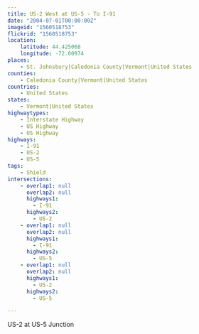 ```yaml
---
title: US-2 West at US-5 - To I-91
date: "2004-07-01T00:00:00Z"
imageid: "1560518753"
flickrid: "1560518753"
location:
    latitude: 44.425068
    longitude: -72.00974
places:
    - St. Johnsbury|Caledonia County|Vermont|United States
counties:
    - Caledonia County|Vermont|United States
countries:
    - United States
states:
    - Vermont|United States
highwaytypes:
    - Interstate Highway
    - US Highway
    - US Highway
highways:
    - I-91
    - US-2
    - US-5
tags:
    - Shield
intersections:
    - overlap1: null
      overlap2: null
      highways1:
        - I-91
      highways2:
        - US-2
    - overlap1: null
      overlap2: null
      highways1:
        - I-91
      highways2:
        - US-5
    - overlap1: null
      overlap2: null
      highways1:
        - US-2
      highways2:
        - US-5

---
```

US-2 at US-5 Junction